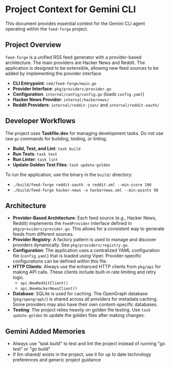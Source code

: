 # Project Context for Gemini CLI

This document provides essential context for the Gemini CLI agent operating within the `feed-forge` project.

## Project Overview

`feed-forge` is a unified RSS feed generator with a provider-based architecture. The main providers are Hacker News and Reddit. The application is designed to be extensible, allowing new feed sources to be added by implementing the provider interface.

- **CLI Entrypoint**: `cmd/feed-forge/main.go`
- **Provider Interface**: `pkg/providers/provider.go`
- **Configuration**: `internal/config/config.go` (loads `config.yaml`)
- **Hacker News Provider**: `internal/hackernews/`
- **Reddit Providers**: `internal/reddit-json/` and `internal/reddit-oauth/`

## Developer Workflows

The project uses **Taskfile.dev** for managing development tasks. Do not use raw `go` commands for building, testing, or linting.

- **Build, Test, and Lint**: `task build`
- **Run Tests**: `task test`
- **Run Linter**: `task lint`
- **Update Golden Test Files**: `task update-golden`

To run the application, use the binary in the `build/` directory:

- `./build/feed-forge reddit-oauth -o reddit.xml --min-score 100`
- `./build/feed-forge hacker-news -o hackernews.xml --min-points 50`

## Architecture

- **Provider-Based Architecture**: Each feed source (e.g., Hacker News, Reddit) implements the `FeedProvider` interface defined in `pkg/providers/provider.go`. This allows for a consistent way to generate feeds from different sources.
- **Provider Registry**: A factory pattern is used to manage and discover providers dynamically. See `pkg/providers/registry.go`.
- **Configuration**: The application uses a centralized YAML configuration file (`config.yaml`) that is loaded using Viper. Provider-specific configurations can be defined within this file.
- **HTTP Clients**: Always use the enhanced HTTP clients from `pkg/api` for making API calls. These clients include built-in rate limiting and retry logic.
  - `api.NewRedditClient()`
  - `api.NewHackerNewsClient()`
- **Database**: SQLite is used for caching. The OpenGraph database (`pkg/opengraph/`) is shared across all providers for metadata caching. Some providers may also have their own content-specific databases.
- **Testing**: The project relies heavily on golden file testing. Use `task update-golden` to update the golden files after making changes.

## Gemini Added Memories

- Always use "task build" to test and lint the project instead of running "go test" or "go build"
- If llm-shared/ exists in the project, use it for up to date technology preferences and generic project guidance
